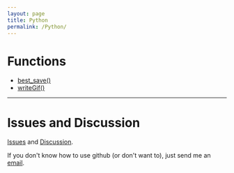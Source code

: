 ```yaml
---
layout: page
title: Python
permalink: /Python/
---
```


# Functions 

* [best_save()](/best_save_py.md)
* [writeGif()](/writeGif_py.md)

---

# Issues and Discussion

[Issues](https://github.com/tulimid1/savingFigures_matlabPython/issues) and [Discussion](https://github.com/tulimid1/savingFigures_matlabPython/discussions).

If you don't know how to use github (or don't want to), just send me an [email](mailto:tulimid@udel.edu). 
